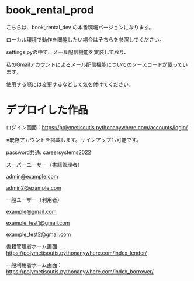 # book_rental_prod

こちらは、book_rental_dev
の本番環境バージョンになります。

ローカル環境で動作を閲覧したい場合はそちらを参照してください。

settings.pyの中で、メール配信機能を実装しており、

私のGmailアカウントによるメール配信機能についてのソースコードが載っています。

使用する際には変更するなどして気を付けてください。

# デプロイした作品

ログイン画面：https://polymetisoutis.pythonanywhere.com/accounts/login/

※既存アカウントを掲載します。サインアップも可能です。

password共通:
careersystems2022

スーパーユーザー（書籍管理者）

admin@example.com

admin2@example.com

一般ユーザー（利用者）

example@gmail.com

example_test1@gmail.com

example_test2@gmail.com

書籍管理者ホーム画面：https://polymetisoutis.pythonanywhere.com/index_lender/

一般利用者ホーム画面：https://polymetisoutis.pythonanywhere.com/index_borrower/